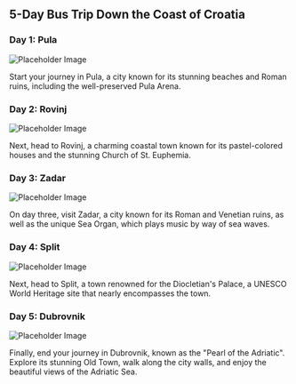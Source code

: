 ---
---

## 5-Day Bus Trip Down the Coast of Croatia

### Day 1: Pula

![Placeholder Image](https://via.placeholder.com/150)

Start your journey in Pula, a city known for its stunning beaches and Roman ruins, including the well-preserved Pula Arena.

### Day 2: Rovinj

![Placeholder Image](https://via.placeholder.com/150)

Next, head to Rovinj, a charming coastal town known for its pastel-colored houses and the stunning Church of St. Euphemia.

### Day 3: Zadar

![Placeholder Image](https://via.placeholder.com/150)

On day three, visit Zadar, a city known for its Roman and Venetian ruins, as well as the unique Sea Organ, which plays music by way of sea waves.

### Day 4: Split

![Placeholder Image](https://via.placeholder.com/150)

Next, head to Split, a town renowned for the Diocletian's Palace, a UNESCO World Heritage site that nearly encompasses the town.

### Day 5: Dubrovnik

![Placeholder Image](https://via.placeholder.com/150)

Finally, end your journey in Dubrovnik, known as the "Pearl of the Adriatic". Explore its stunning Old Town, walk along the city walls, and enjoy the beautiful views of the Adriatic Sea.
